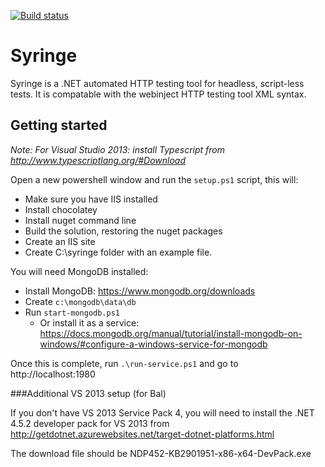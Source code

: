 [![Build status](https://ci.appveyor.com/api/projects/status/7l5ooplj6mbdkvfv?svg=true)](https://ci.appveyor.com/project/yetanotherchris/syringe)

# Syringe
Syringe is a .NET automated HTTP testing tool for headless, script-less tests. It is compatable with the webinject HTTP testing tool XML syntax.

## Getting started

*Note: For Visual Studio 2013: install Typescript from http://www.typescriptlang.org/#Download*

 Open a new powershell window and run the `setup.ps1` script, this will:

* Make sure you have IIS installed
* Install chocolatey  
* Install nuget command line  
* Build the solution, restoring the nuget packages  
* Create an IIS site
* Create C:\syringe folder with an example file.

You will need MongoDB installed:

- Install MongoDB: https://www.mongodb.org/downloads
- Create `c:\mongodb\data\db`
- Run `start-mongodb.ps1`
  - Or install it as a service: https://docs.mongodb.org/manual/tutorial/install-mongodb-on-windows/#configure-a-windows-service-for-mongodb

Once this is complete, run `.\run-service.ps1` and go to http://localhost:1980

###Additional VS 2013 setup (for Bal)

If you don't have VS 2013 Service Pack 4, you will need to install the .NET 4.5.2 developer pack for VS 2013 from http://getdotnet.azurewebsites.net/target-dotnet-platforms.html

The download file should be NDP452-KB2901951-x86-x64-DevPack.exe 
